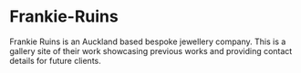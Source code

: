 # Frankie-Ruins
Frankie Ruins is an Auckland based bespoke jewellery company. 
This is a gallery site of their work showcasing previous works and providing contact details for future clients.

